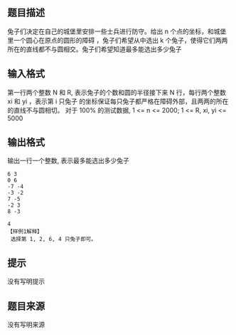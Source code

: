 


## 题目描述
兔子们决定在自己的城堡里安排一些士兵进行防守。给出 n 个点的坐标，和城堡里一个圆心在原点的圆形的障碍
，兔子们希望从中选出 k 个兔子，使得它们两两所在的直线都不与圆相交。兔子们希望知道最多能选出多少兔子
## 输入格式
第一行两个整数 N 和 R, 表示兔子的个数和圆的半径接下来 N 行，每行两个整数 xi 和 yi ，表示第 i 只兔子
的坐标保证每只兔子都严格在障碍外部，且两两的所在的直线不与圆相切。
对于 100% 的测试数据, 1 <= n <= 2000; 1 <= R, xi, yi <= 5000
## 输出格式
输出一行一个整数, 表示最多能选出多少兔子

```input1
6 3
0 6
-7 -4
-3 -2
7 -5
-2 3
8 -3

```
```output1
4
【样例1解释】
 选择第 1, 2, 6, 4 只兔子即可。
```

## 提示
没有写明提示
## 题目来源
没有写明来源


